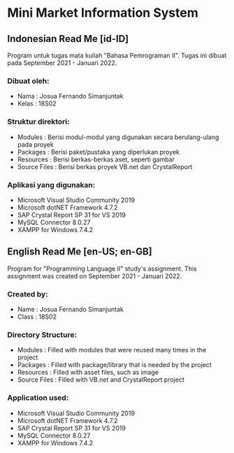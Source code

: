 # Mini Market Information System

## Indonesian Read Me [id-ID]

Program untuk tugas mata kuliah "Bahasa Pemrograman II".
Tugas ini dibuat pada September 2021 - Januari 2022.

### Dibuat oleh:
* Nama   : Josua Fernando Simanjuntak
* Kelas  : 18S02

### Struktur direktori:
* Modules       : Berisi modul-modul yang digunakan secara berulang-ulang pada proyek
* Packages      : Berisi paket/pustaka yang diperlukan proyek
* Resources     : Berisi berkas-berkas aset, seperti gambar
* Source Files  : Berisi berkas proyek VB.net dan CrystalReport

### Aplikasi yang digunakan:
* Microsoft Visual Studio Community 2019
* Microsoft dotNET Framework 4.7.2
* SAP Crystal Report SP 31 for VS 2019
* MySQL Connector 8.0.27
* XAMPP for Windows 7.4.2


## English Read Me [en-US; en-GB]

Program for "Programming Language II" study's assignment.
This assignment was created on September 2021 - Januari 2022.

### Created by:
* Name   : Josua Fernando Simanjuntak
* Class  : 18S02

### Directory Structure:
* Modules       : Filled with modules that were reused many times in the project
* Packages      : Filled with package/library that is needed by the project
* Resources     : Filled with asset files, such as image
* Source Files  : Filled with VB.net and CrystalReport project

### Application used:
* Microsoft Visual Studio Community 2019
* Microsoft dotNET Framework 4.7.2
* SAP Crystal Report SP 31 for VS 2019
* MySQL Connector 8.0.27
* XAMPP for Windows 7.4.2
